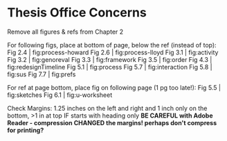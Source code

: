 # Thesis Office Concerns

Remove all figures & refs from Chapter 2

For following figs, place at bottom of page, below the ref (instead of top):
Fig 2.4 | fig:process-howard
Fig 2.6 | fig:process-lloyd
Fig 3.1 | fig:activity
Fig 3.2 | fig:genoreval
Fig 3.3 | fig:framework
Fig 3.5 | fig:order
Fig 4.3 | fig:redesignTimeline
Fig 5.1 | fig:process
Fig 5.7 | fig:interaction
Fig 5.8 | fig:sus
Fig 7.7 | fig:prefs

For ref at page bottom, place fig on following page (1 pg too late!):
Fig 5.5 | fig:sketches
Fig 6.1 | fig:u-worksheet

Check Margins: 1.25 inches on the left and right and 1 inch only on the bottom, >1 in at top IF starts with heading only
**BE CAREFUL with Adobe Reader - compression CHANGED the margins! perhaps don't compress for printing?**

